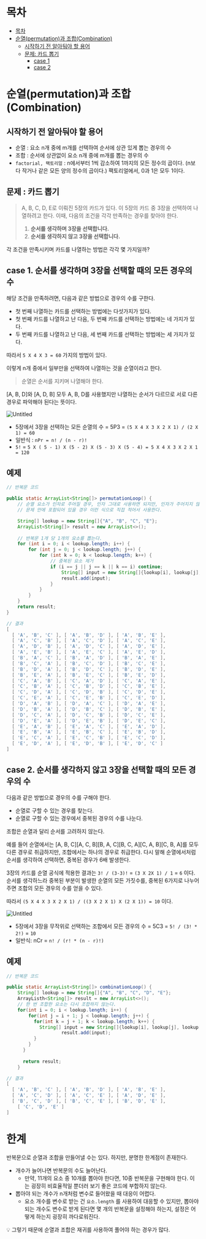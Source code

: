 # 목차
* [목차](#목차)
* [순열(permutation)과 조합(Combination)](#순열permutation과-조합combination)
    + [시작하기 전 알아둬야 할 용어](#시작하기-전-알아둬야-할-용어)
	+ [문제: 카드 뽑기](#문제--카드-뽑기)
        + [case 1](#case-1-순서를-생각하며-3장을-선택할-때의-모든-경우의-수)
		+ [case 2](#case-2-순서를-생각하지-않고-3장을-선택할-때의-모든-경우의-수)
        

# 순열(permutation)과 조합(Combination)

## 시작하기 전 알아둬야 할 용어

- 순열 :  요소 n개 중에 m개를 선택하여 순서에 상관 있게 뽑는 경우의 수
- 조합 : 순서에 상관없이 요소 n개 중에 m개를 뽑는 경우의 수
- `factorial, 팩토리얼` : n에서부터 1씩 감소하여 1까지의 모든 정수의 곱이다. (n보다 작거나 같은 모든 양의 정수의 곱이다.) 팩토리얼에서, 0과 1은 모두 1이다.

## 문제 : 카드 뽑기

> A, B, C, D, E로 이뤄진 5장의 카드가 있다. 이 5장의 카드 중 3장을 선택하여 나열하려고 한다. 이때, 다음의 조건을 각각 만족하는 경우를 찾아야 한다.
> 
> 1. **순서를 생각하며 3장을 선택합니다.**
> 2. **순서를 생각하지 않고 3장을 선택합니다.**

각 조건을 만족시키며 카드를 나열하는 방법은 각각 몇 가지일까?

## case 1. 순서를 생각하며 3장을 선택할 때의 모든 경우의 수

해당 조건을 만족하려면, 다음과 같은 방법으로 경우의 수를 구한다.

- 첫 번째 나열하는 카드를 선택하는 방법에는 다섯가지가 있다.
- 첫 번째 카드를 나열하고 난 다음, 두 번째 카드를 선택하는 방법에는 네 가지가 있다.
- 두 번째 카드를 나열하고 난 다음, 세 번째 카드를 선택하는 방법에는 세 가지가 있다.

따라서 `5 X 4 X 3 = 60` 가지의 방법이 있다.

이렇게 n개 중에서 일부만을 선택하여 나열하는 것을 순열이라고 한다. 

> 순열은 순서를 지키며 나열해야 한다.
> 

[A, B, D]와 [A, D, B] 모두 A, B, D를 사용했지만 나열하는 순서가 다르므로 서로 다른 경우로 파악해야 된다는 뜻이다.

![Untitled](https://s3.us-west-2.amazonaws.com/secure.notion-static.com/b6b2fca1-b46e-4044-9d2b-f9680088ba4f/Untitled.png?X-Amz-Algorithm=AWS4-HMAC-SHA256&X-Amz-Content-Sha256=UNSIGNED-PAYLOAD&X-Amz-Credential=AKIAT73L2G45EIPT3X45%2F20220928%2Fus-west-2%2Fs3%2Faws4_request&X-Amz-Date=20220928T132855Z&X-Amz-Expires=86400&X-Amz-Signature=5a84038aa3893085a876b1d4564acc0869aab14ae8f431ec73b20a9caea3d211&X-Amz-SignedHeaders=host&response-content-disposition=filename%20%3D%22Untitled.png%22&x-id=GetObject)

- 5장에서 3장을 선택하는 모든 순열의 수 = 5P3 = `(5 X 4 X 3 X 2 X 1) / (2 X 1) = 60`
- 일반식 : `nPr = n! / (n - r)!`
- `5!` = `5 X ( 5 - 1) X (5 - 2) X (5 - 3) X (5 - 4) = 5 X 4 X 3 X 2 X 1 = 120`

## 예제

```java
// 반복문 코드

public static ArrayList<String[]> permutationLoop() {
	// 순열 요소가 인자로 주어질 경우, 인자 그대로 사용하면 되지만, 인자가 주어지지 않고
	// 문제 안에 포함되어 있을 경우 이런 식으로 직접 적어서 사용한다.

	String[] lookup = new String[]{"A", "B", "C", "E"};
	ArrayList<String[]> result = new ArrayList<>();
	
	// 반복문 1개 당 1개의 요소를 뽑는다.
	for (int i = 0; i < lookup.length; i++) {
		for (int j = 0; j < lookup.length; j++) {
			for (int k = 0; k < lookup.length; k++) {
				// 중복된 요소 제거
				if (i == j || j == k || k == i) continue;
					String[] input = new String[]{lookup[i], lookup[j], lookup[k]};
					result.add(input);
				}
			}
		}
	}
	return result;
}

// 결과
[
  [ 'A', 'B', 'C' ], [ 'A', 'B', 'D' ], [ 'A', 'B', 'E' ],
  [ 'A', 'C', 'B' ], [ 'A', 'C', 'D' ], [ 'A', 'C', 'E' ],
  [ 'A', 'D', 'B' ], [ 'A', 'D', 'C' ], [ 'A', 'D', 'E' ],
  [ 'A', 'E', 'B' ], [ 'A', 'E', 'C' ], [ 'A', 'E', 'D' ],
  [ 'B', 'A', 'C' ], [ 'B', 'A', 'D' ], [ 'B', 'A', 'E' ],
  [ 'B', 'C', 'A' ], [ 'B', 'C', 'D' ], [ 'B', 'C', 'E' ],
  [ 'B', 'D', 'A' ], [ 'B', 'D', 'C' ], [ 'B', 'D', 'E' ],
  [ 'B', 'E', 'A' ], [ 'B', 'E', 'C' ], [ 'B', 'E', 'D' ],
  [ 'C', 'A', 'B' ], [ 'C', 'A', 'D' ], [ 'C', 'A', 'E' ],
  [ 'C', 'B', 'A' ], [ 'C', 'B', 'D' ], [ 'C', 'B', 'E' ],
  [ 'C', 'D', 'A' ], [ 'C', 'D', 'B' ], [ 'C', 'D', 'E' ],
  [ 'C', 'E', 'A' ], [ 'C', 'E', 'B' ], [ 'C', 'E', 'D' ],
  [ 'D', 'A', 'B' ], [ 'D', 'A', 'C' ], [ 'D', 'A', 'E' ],
  [ 'D', 'B', 'A' ], [ 'D', 'B', 'C' ], [ 'D', 'B', 'E' ],
  [ 'D', 'C', 'A' ], [ 'D', 'C', 'B' ], [ 'D', 'C', 'E' ],
  [ 'D', 'E', 'A' ], [ 'D', 'E', 'B' ], [ 'D', 'E', 'C' ],
  [ 'E', 'A', 'B' ], [ 'E', 'A', 'C' ], [ 'E', 'A', 'D' ],
  [ 'E', 'B', 'A' ], [ 'E', 'B', 'C' ], [ 'E', 'B', 'D' ],
  [ 'E', 'C', 'A' ], [ 'E', 'C', 'B' ], [ 'E', 'C', 'D' ],
  [ 'E', 'D', 'A' ], [ 'E', 'D', 'B' ], [ 'E', 'D', 'C' ]
]
```

## case 2. 순서를 생각하지 않고 3장을 선택할 때의 모든 경우의 수

다음과 같은 방법으로 경우의 수를 구해야 한다.

- 순열로 구할 수 있는 경우를 찾는다.
- 순열로 구할 수 있는 경우에서 중복된 경우의 수를 나눈다.

조합은 순열과 달리 순서를 고려하지 않는다. 

예를 들어 순열에서는 [A, B, C][A, C, B][B, A, C][B, C, A][C, A, B][C, B, A]를 모두 다른 경우로 취급하지만, 조합에서는 하나의 경우로 취급한다. 다시 말해 순열에서처럼 순서를 생각하여 선택하면, 중복된 경우가 6배 발생한다. 

3장의 카드를 순열 공식에 적용한 결과는 `3! / (3-3)!` = `(3 X 2X 1) / 1` = `6` 이다. 순서를 생각하느라 중복된 부분이 발생한 순열의 모든 가짓수를, 중복된 6가지로 나누어 주면 조합의 모든 경우의 수를 얻을 수 있다.

따라서 `(5 X 4 X 3 X 2 X 1) / ((3 X 2 X 1) X (2 X 1)) = 10` 이다.

![Untitled](https://s3.us-west-2.amazonaws.com/secure.notion-static.com/b58b9df8-4df3-4893-a6b5-99fa0e9692f9/Untitled.png?X-Amz-Algorithm=AWS4-HMAC-SHA256&X-Amz-Content-Sha256=UNSIGNED-PAYLOAD&X-Amz-Credential=AKIAT73L2G45EIPT3X45%2F20220928%2Fus-west-2%2Fs3%2Faws4_request&X-Amz-Date=20220928T133021Z&X-Amz-Expires=86400&X-Amz-Signature=a0e25d0632150a4354fef5dcbbcaa5c7693378b57fed098411614e05240c89b2&X-Amz-SignedHeaders=host&response-content-disposition=filename%20%3D%22Untitled.png%22&x-id=GetObject)

- 5장에서 3장을 무작위로 선택하는 조합에서 모든 경우의 수 = 5C3 = `5! / (3! * 2!)` = `10`
- 일반식: nCr = `n! / (r! * (n - r)!)`

## 예제

```java
// 반복문 코드

public static ArrayList<String[]> combinationLoop() {
	String[] lookup = new String[]{"A", "B", "C", "D", "E"};
	ArrayListh<String[]> result = new ArrayList<>();
	// 한 번 조합한 요소는 다시 조합하지 않는다.
	for(int i = 0; i < lookup.length; i++) {
	    for(int j = i + 1; j < lookup.length; j++) {
	      for(int k = j + 1; k < lookup.length; k++) {
	        String[] input = new String[]{lookup[i], lookup[j], lookup[k]};
					result.add(input);
	      }
	    }
	  }
	
	  return result;
	}

// 결과
[
  [ 'A', 'B', 'C' ], [ 'A', 'B', 'D' ], [ 'A', 'B', 'E' ],
  [ 'A', 'C', 'D' ], [ 'A', 'C', 'E' ], [ 'A', 'D', 'E' ],
  [ 'B', 'C', 'D' ], [ 'B', 'C', 'E' ], [ 'B', 'D', 'E' ],
	[ 'C', 'D', 'E' ]
]
```

# 한계

반복문으로 순열과 조합을 만들어낼 수는 있다. 하지만, 분명한 한계점이 존재한다.

- 개수가 늘어나면 반복문의 수도 늘어난다.
    - 만약, 11개의 요소 중 10개를 뽑아야 한다면, 10중 반복문을 구현해야 한다. 이는 굉장히 비효율적일 뿐더러 보기 좋은 코드에 부합하지 않는다.
- 뽑아야 되는 개수가 n개처럼 변수로 들어왔을 때 대응이 어렵다.
    - 요소 개수를 변수로 받는 건 `요소.length` 를 사용하여 대응할 수 있지만, 뽑아야 되는 개수도 변수로 받게 된다면 몇 개의 반복문을 설정해야 하는지, 설정은 어떻게 하는지 굉장히 까다로워진다.

<aside>
💡 그렇기 때문에 순열과 조합은 재귀를 사용하여 풀어야 하는 경우가 많다.

</aside>


